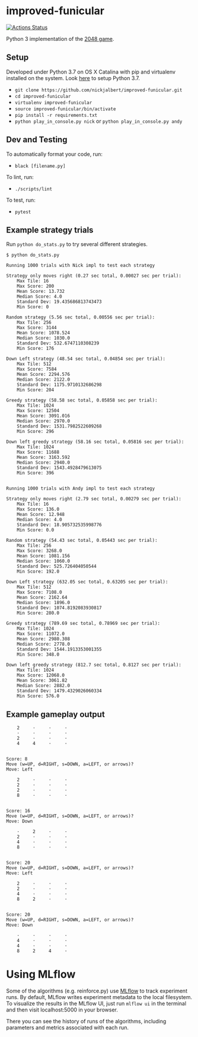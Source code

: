 # improved-funicular

[![Actions Status](https://github.com/nickjalbert/improved-funicular/workflows/python_lint_and_test/badge.svg)](https://github.com/nickjalbert/improved-funicular/actions)

Python 3 implementation of the [2048 game](https://play2048.co/).

## Setup

Developed under Python 3.7 on OS X Catalina with pip and virtualenv installed
on the system.  Look [here](https://stackoverflow.com/a/23842752) to setup
Python 3.7.

* `git clone https://github.com/nickjalbert/improved-funicular.git`
* `cd improved-funicular`
* `virtualenv improved-funicular`
* `source improved-funicular/bin/activate`
* `pip install -r requirements.txt`
* `python play_in_console.py nick` or `python play_in_console.py andy`

## Dev and Testing

To automatically format your code, run:

* `black [filename.py]`

To lint, run:

* `./scripts/lint`

To test, run:

* `pytest`

## Example strategy trials

Run `python do_stats.py` to try several different strategies.

```
$ python do_stats.py

Running 1000 trials with Nick impl to test each strategy

Strategy only moves right (0.27 sec total, 0.00027 sec per trial):
	Max Tile: 16
	Max Score: 200
	Mean Score: 13.732
	Median Score: 4.0
	Standard Dev: 19.435686813743473
	Min Score: 0

Random strategy (5.56 sec total, 0.00556 sec per trial):
	Max Tile: 256
	Max Score: 3144
	Mean Score: 1078.524
	Median Score: 1030.0
	Standard Dev: 532.6747110308239
	Min Score: 176

Down Left strategy (48.54 sec total, 0.04854 sec per trial):
	Max Tile: 512
	Max Score: 7584
	Mean Score: 2294.576
	Median Score: 2122.0
	Standard Dev: 1175.9710132686298
	Min Score: 204

Greedy strategy (58.58 sec total, 0.05858 sec per trial):
	Max Tile: 1024
	Max Score: 12504
	Mean Score: 3091.016
	Median Score: 2970.0
	Standard Dev: 1531.7982522609268
	Min Score: 296

Down left greedy strategy (58.16 sec total, 0.05816 sec per trial):
	Max Tile: 1024
	Max Score: 11688
	Mean Score: 3163.592
	Median Score: 2940.0
	Standard Dev: 1543.4928479613075
	Min Score: 396


Running 1000 trials with Andy impl to test each strategy

Strategy only moves right (2.79 sec total, 0.00279 sec per trial):
	Max Tile: 16
	Max Score: 136.0
	Mean Score: 12.948
	Median Score: 4.0
	Standard Dev: 18.905732535998776
	Min Score: 0.0

Random strategy (54.43 sec total, 0.05443 sec per trial):
	Max Tile: 256
	Max Score: 3268.0
	Mean Score: 1081.156
	Median Score: 1060.0
	Standard Dev: 525.726404050544
	Min Score: 192.0

Down Left strategy (632.05 sec total, 0.63205 sec per trial):
	Max Tile: 512
	Max Score: 7108.0
	Mean Score: 2162.64
	Median Score: 1896.0
	Standard Dev: 1074.8192083930817
	Min Score: 280.0

Greedy strategy (789.69 sec total, 0.78969 sec per trial):
	Max Tile: 1024
	Max Score: 11072.0
	Mean Score: 2980.308
	Median Score: 2778.0
	Standard Dev: 1544.1913353001355
	Min Score: 348.0

Down left greedy strategy (812.7 sec total, 0.8127 sec per trial):
	Max Tile: 1024
	Max Score: 12068.0
	Mean Score: 3061.82
	Median Score: 2882.0
	Standard Dev: 1479.4329026060334
	Min Score: 576.0
```

## Example gameplay output

```
    2     ·     ·     ·
    ·     ·     ·     ·
    2     ·     ·     ·
    4     4     ·     ·


Score: 8
Move (w=UP, d=RIGHT, s=DOWN, a=LEFT, or arrows)?
Move: Left

    2     ·     ·     ·
    2     ·     ·     ·
    2     ·     ·     ·
    8     ·     ·     ·


Score: 16
Move (w=UP, d=RIGHT, s=DOWN, a=LEFT, or arrows)?
Move: Down

    ·     2     ·     ·
    2     ·     ·     ·
    4     ·     ·     ·
    8     ·     ·     ·


Score: 20
Move (w=UP, d=RIGHT, s=DOWN, a=LEFT, or arrows)?
Move: Left

    2     ·     ·     ·
    2     ·     ·     ·
    4     ·     ·     ·
    8     2     ·     ·


Score: 20
Move (w=UP, d=RIGHT, s=DOWN, a=LEFT, or arrows)?
Move: Down

    ·     ·     ·     ·
    4     ·     ·     ·
    4     ·     ·     ·
    8     2     4     ·
```

# Using MLflow
Some of the algorithms (e.g. reinforce.py) use [MLflow](https://mlflow.org/)
to track experiment runs. By default, MLflow writes experiment metadata to the
local filesystem. To visualize the results in the MLflow UI, just
run `mlflow ui` in the terminal and then visit localhost:5000 in your browser.

There you can see the history of runs of the algorithms, including parameters
and metrics associated with each run.
